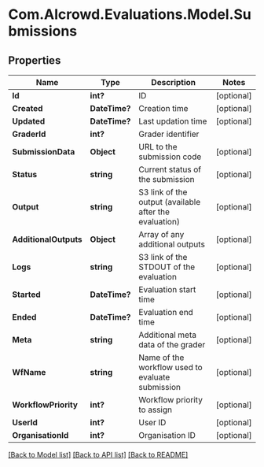 # Com.AIcrowd.Evaluations.Model.Submissions
## Properties

Name | Type | Description | Notes
------------ | ------------- | ------------- | -------------
**Id** | **int?** | ID | [optional] 
**Created** | **DateTime?** | Creation time | [optional] 
**Updated** | **DateTime?** | Last updation time | [optional] 
**GraderId** | **int?** | Grader identifier | 
**SubmissionData** | **Object** | URL to the submission code | [optional] 
**Status** | **string** | Current status of the submission | [optional] 
**Output** | **string** | S3 link of the output (available after the evaluation) | [optional] 
**AdditionalOutputs** | **Object** | Array of any additional outputs | [optional] 
**Logs** | **string** | S3 link of the STDOUT of the evaluation | [optional] 
**Started** | **DateTime?** | Evaluation start time | [optional] 
**Ended** | **DateTime?** | Evaluation end time | [optional] 
**Meta** | **string** | Additional meta data of the grader | [optional] 
**WfName** | **string** | Name of the workflow used to evaluate submission | [optional] 
**WorkflowPriority** | **int?** | Workflow priority to assign | [optional] 
**UserId** | **int?** | User ID | [optional] 
**OrganisationId** | **int?** | Organisation ID | [optional] 

[[Back to Model list]](../README.md#documentation-for-models) [[Back to API list]](../README.md#documentation-for-api-endpoints) [[Back to README]](../README.md)

